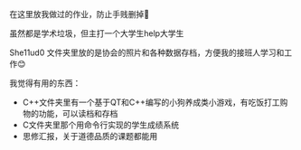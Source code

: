 
在这里放我做过的作业，防止手贱删掉🥲

虽然都是学术垃圾，但主打一个大学生help大学生

She11ud0 文件夹里放的是协会的照片和各种数据存档，方便我的接班人学习和工作😊

我觉得有用的东西：
- C++文件夹里有一个基于QT和C++编写的小狗养成类小游戏，有吃饭打工购物的功能，可以读档和存档
- C文件夹里那个用命令行实现的学生成绩系统
- 思修汇报，关于道德品质的课题都能用
